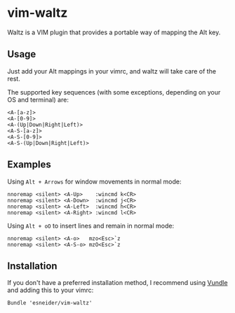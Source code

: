 # vim-waltz #

Waltz is a VIM plugin that provides a portable way of mapping the Alt key.

## Usage ##

Just add your Alt mappings in your vimrc, and waltz will take care of the rest.

The supported key sequences (with some exceptions, depending on your OS and terminal) are:

```
<A-[a-z]>
<A-[0-9]>
<A-(Up|Down|Right|Left)>
<A-S-[a-z]>
<A-S-[0-9]>
<A-S-(Up|Down|Right|Left)>
```

## Examples ##

Using `Alt + Arrows` for window movements in normal mode:

```VimL
nnoremap <silent> <A-Up>    :wincmd k<CR>
nnoremap <silent> <A-Down>  :wincmd j<CR>
nnoremap <silent> <A-Left>  :wincmd h<CR>
nnoremap <silent> <A-Right> :wincmd l<CR>
```

Using `Alt + oO` to insert lines and remain in normal mode:

```VimL
nnoremap <silent> <A-o>   mzo<Esc>`z
nnoremap <silent> <A-S-o> mzO<Esc>`z
```

## Installation ##

If you don't have a preferred installation method, I recommend using
[Vundle](https://github.com/gmarik/vundle) and adding this to your vimrc:

```VimL
Bundle 'esneider/vim-waltz'
```
